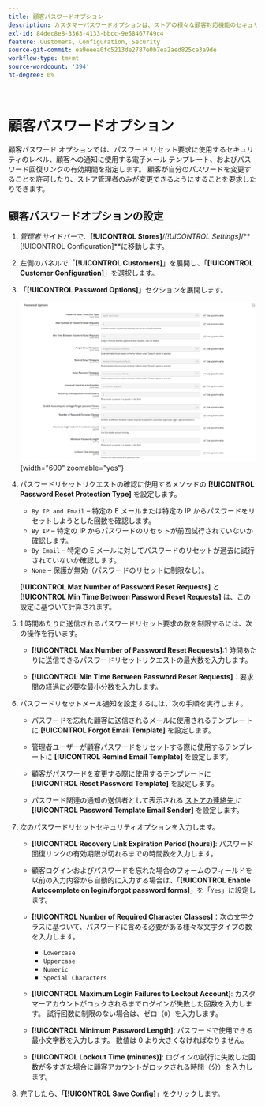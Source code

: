 ```yaml
---
title: 顧客パスワードオプション
description: カスタマーパスワードオプションは、ストアの様々な顧客対応機能のセキュリティレベルを決定します。
exl-id: 84dec8e8-3363-4133-bbcc-9e58467749c4
feature: Customers, Configuration, Security
source-git-commit: ea9eeea0fc5213de2787e0b7ea2aed825ca3a9de
workflow-type: tm+mt
source-wordcount: '394'
ht-degree: 0%

---
```


# 顧客パスワードオプション

顧客パスワード オプションでは、パスワード リセット要求に使用するセキュリティのレベル、顧客への通知に使用する電子メール テンプレート、およびパスワード回復リンクの有効期間を指定します。 顧客が自分のパスワードを変更することを許可したり、ストア管理者のみが変更できるようにすることを要求したりできます。

## 顧客パスワードオプションの設定

1. _管理者_ サイドバーで、**[!UICONTROL Stores]**/_[!UICONTROL Settings]_/**[!UICONTROL Configuration]**に移動します。

1. 左側のパネルで「**[!UICONTROL Customers]**」を展開し、「**[!UICONTROL Customer Configuration]**」を選択します。

1. 「**[!UICONTROL Password Options]**」セクションを展開します。

   ![ パスワードオプション ](../configuration-reference/customers/assets/customer-configuration-password-options.png){width="600" zoomable="yes"}

1. パスワードリセットリクエストの確認に使用するメソッドの **[!UICONTROL Password Reset Protection Type]** を設定します。

   - `By IP and Email` – 特定の E メールまたは特定の IP からパスワードをリセットしようとした回数を確認します。
   - `By IP` – 特定の IP からパスワードのリセットが前回試行されていないか確認します。
   - `By Email` – 特定の E メールに対してパスワードのリセットが過去に試行されていないか確認します。
   - `None` – 保護が無効（パスワードのリセットに制限なし）。

   **[!UICONTROL Max Number of Password Reset Requests]** と **[!UICONTROL Min Time Between Password Reset Requests]** は、この設定に基づいて計算されます。

1. 1 時間あたりに送信されるパスワードリセット要求の数を制限するには、次の操作を行います。

   - **[!UICONTROL Max Number of Password Reset Requests]**:1 時間あたりに送信できるパスワードリセットリクエストの最大数を入力します。

   - **[!UICONTROL Min Time Between Password Reset Requests]**：要求間の経過に必要な最小分数を入力します。

1. パスワードリセットメール通知を設定するには、次の手順を実行します。

   - パスワードを忘れた顧客に送信されるメールに使用されるテンプレートに **[!UICONTROL Forgot Email Template]** を設定します。

   - 管理者ユーザーが顧客パスワードをリセットする際に使用するテンプレートに **[!UICONTROL Remind Email Template]** を設定します。

   - 顧客がパスワードを変更する際に使用するテンプレートに **[!UICONTROL Reset Password Template]** を設定します。

   - パスワード関連の通知の送信者として表示される [ ストアの連絡先 ](../getting-started/store-details.md) に **[!UICONTROL Password Template Email Sender]** を設定します。

1. 次のパスワードリセットセキュリティオプションを入力します。

   - **[!UICONTROL Recovery Link Expiration Period (hours)]**: パスワード回復リンクの有効期限が切れるまでの時間数を入力します。

   - 顧客ログインおよびパスワードを忘れた場合のフォームのフィールドを以前の入力内容から自動的に入力する場合は、「**[!UICONTROL Enable Autocomplete on login/forgot password forms]**」を「`Yes`」に設定します。

   - **[!UICONTROL Number of Required Character Classes]**：次の文字クラスに基づいて、パスワードに含める必要がある様々な文字タイプの数を入力します。

      - `Lowercase`
      - `Uppercase`
      - `Numeric`
      - `Special Characters`

   - **[!UICONTROL Maximum Login Failures to Lockout Account]**: カスタマーアカウントがロックされるまでログインが失敗した回数を入力します。 試行回数に制限のない場合は、ゼロ（`0`）を入力します。

   - **[!UICONTROL Minimum Password Length]**: パスワードで使用できる最小文字数を入力します。 数値は 0 より大きくなければなりません。

   - **[!UICONTROL Lockout Time (minutes)]**: ログインの試行に失敗した回数が多すぎた場合に顧客アカウントがロックされる時間（分）を入力します。

1. 完了したら、「**[!UICONTROL Save Config]**」をクリックします。
